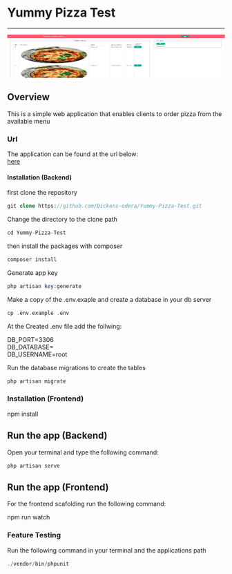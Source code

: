 # Yummy Pizza Test
---
<p align="center"><img src="public/uploads/pizza1.png" alt="pizza" style="width:100%; height:100px" class="text-center"></p>

## Overview
This is a simple web application that enables clients to order pizza from the available menu

### Url
The application can be found at the url below:<br>
 [here](https://yummy-pizza-store.herokuapp.com)
 
#### Installation (Backend)
first clone the repository
```php
git clone https://github.com/Dickens-odera/Yummy-Pizza-Test.git
```
Change the directory to the clone path
```php
cd Yummy-Pizza-Test
```
then install the packages with composer
```php
composer install
```
Generate app key
```php
php artisan key:generate
```
Make a copy of the .env.exaple and create a database in your db server
```php
cp .env.example .env
```
<p>At the Created .env file add the follwing:</p>
DB_PORT=3306<br>
DB_DATABASE=<your_database_name></br>
DB_USERNAME=root<br>

Run the database migrations to create the tables
```php
php artisan migrate
```

### Installation (Frontend)
<p>npm install</p>

## Run the app (Backend)
Open your terminal and type the following command:
```php
php artisan serve
```
## Run the app (Frontend)
For the frontend scafolding run the following command:

npm run watch

### Feature Testing
Run the following command in your terminal and the applications path
```php
./vendor/bin/phpunit
```